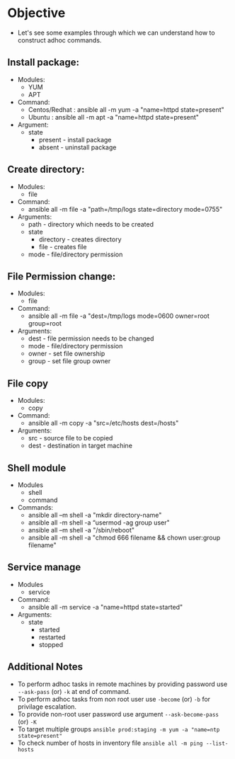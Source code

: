 # Objective 
* Let's see some examples through which we can understand how to construct adhoc commands.

## Install package:
- Modules:
    - YUM
    - APT
- Command:
    * Centos/Redhat : ansible all -m yum -a "name=httpd state=present"
    * Ubuntu        : ansible all -m apt -a "name=httpd state=present"
- Argument:
    - state
        * present - install package
        * absent  - uninstall package

## Create directory:
- Modules:
    - file
- Command:
    * ansible all -m file -a "path=/tmp/logs state=directory mode=0755"
- Arguments:
    - path  - directory which needs to be created
    - state
        * directory - creates directory
        * file      - creates file
    - mode - file/directory permission

## File Permission change:
- Modules:
    - file
- Command:
    * ansible all -m file -a "dest=/tmp/logs mode=0600 owner=root group=root
- Arguments:
    - dest   - file permission needs to be changed
    - mode   - file/directory permission
    - owner  - set file ownership
    - group  - set file group owner

## File copy
- Modules:
    - copy
- Command:
    * ansible all -m copy -a "src=/etc/hosts dest=/hosts"
- Arguments:
    - src   - source file to be copied
    - dest  - destination in target machine
    
## Shell module
- Modules
    - shell
    - command
- Commands:
    * ansible all –m shell -a "mkdir directory-name"
    * ansible all -m shell -a “usermod -ag group user"
    * ansible all –m shell -a "/sbin/reboot"
    * ansible all -m shell -a "chmod 666 filename && chown user:group filename"

## Service manage
- Modules
    - service
- Command:
    * ansible all -m service -a "name=httpd state=started"
- Arguments:
    - state
        * started
        * restarted
        * stopped

## Additional Notes
- To perform adhoc tasks in remote machines by providing password use `--ask-pass` (or) `-k` at end of command.
- To perform adhoc tasks from non root user use `-become` (or) `-b` for privilage escalation.
- To provide non-root user password use argument `--ask-become-pass` (or) `-K`
- To target multiple groups `ansible prod:staging -m yum -a "name=ntp state=present"`
- To check number of hosts in inventory file `ansible all -m ping --list-hosts`



